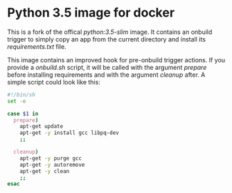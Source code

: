 Python 3.5 image for docker
===========================

This is a fork of the offical *python:3.5-slim* image.
It contains an onbuild trigger to simply copy an app from the current directory and install its *requirements.txt* file.

This image contains an improved hook for pre-onbuild trigger actions.
If you provide a *onbuild.sh* script, it will be called with the argument
*prepare* before installing requirements and with the argument *cleanup* after. A simple script could look like this:

```sh
#!/bin/sh
set -e

case $1 in
  prepare)
    apt-get update
    apt-get -y install gcc libpq-dev
    ;;

  cleanup)
    apt-get -y purge gcc
    apt-get -y autoremove
    apt-get -y clean
    ;;
esac
```
